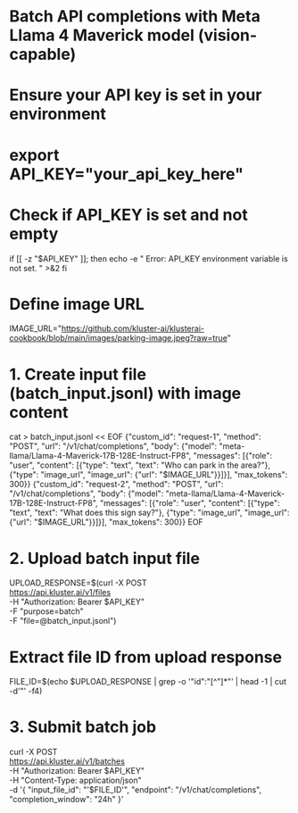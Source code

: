 # Batch API completions with Meta Llama 4 Maverick model (vision-capable)

# Ensure your API key is set in your environment
# export API_KEY="your_api_key_here"

# Check if API_KEY is set and not empty
if [[ -z "$API_KEY" ]]; then
    echo -e "
Error: API_KEY environment variable is not set.
" >&2
fi

# Define image URL
IMAGE_URL="https://github.com/kluster-ai/klusterai-cookbook/blob/main/images/parking-image.jpeg?raw=true"

# 1. Create input file (batch_input.jsonl) with image content
cat > batch_input.jsonl << EOF
{"custom_id": "request-1", "method": "POST", "url": "/v1/chat/completions", "body": {"model": "meta-llama/Llama-4-Maverick-17B-128E-Instruct-FP8", "messages": [{"role": "user", "content": [{"type": "text", "text": "Who can park in the area?"}, {"type": "image_url", "image_url": {"url": "$IMAGE_URL"}}]}], "max_tokens": 300}}
{"custom_id": "request-2", "method": "POST", "url": "/v1/chat/completions", "body": {"model": "meta-llama/Llama-4-Maverick-17B-128E-Instruct-FP8", "messages": [{"role": "user", "content": [{"type": "text", "text": "What does this sign say?"}, {"type": "image_url", "image_url": {"url": "$IMAGE_URL"}}]}], "max_tokens": 300}}
EOF

# 2. Upload batch input file
UPLOAD_RESPONSE=$(curl -X POST \
  https://api.kluster.ai/v1/files \
  -H "Authorization: Bearer $API_KEY" \
  -F "purpose=batch" \
  -F "file=@batch_input.jsonl")

# Extract file ID from upload response
FILE_ID=$(echo $UPLOAD_RESPONSE | grep -o '"id":"[^"]*"' | head -1 | cut -d'"' -f4)

# 3. Submit batch job
curl -X POST \
  https://api.kluster.ai/v1/batches \
  -H "Authorization: Bearer $API_KEY" \
  -H "Content-Type: application/json" \
  -d '{
    "input_file_id": "'$FILE_ID'",
    "endpoint": "/v1/chat/completions",
    "completion_window": "24h"
  }'
